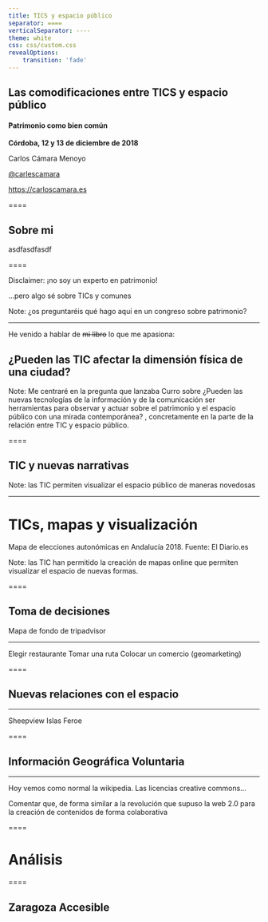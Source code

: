 ```yaml
---
title: TICS y espacio público
separator: ====
verticalSeparator: ----
theme: white
css: css/custom.css
revealOptions:
    transition: 'fade'
---
```

<!-- .slide: data-background="img/aaron-sebastian-705195-unsplash.jpg" -->
<!-- .slide: data-background-color="#000" -->
<!-- .slide: data-background-opacity="0.5" -->


## Las comodificaciones entre TICS y espacio público<!-- .element: style:background-color="#000" -->

#### Patrimonio como bien común
**Córdoba, 12 y 13 de diciembre de 2018**

Carlos Cámara Menoyo

[@carlescamara](https://twitter.com/carlescamara)

https://carloscamara.es

====

## Sobre mi

asdfasdfasdf

====


Disclaimer: ¡no soy un experto en patrimonio!

...pero algo sé sobre TICs y comunes <!-- .element: class="fragment" -->

Note: ¿os preguntaréis qué hago aquí en un congreso sobre patrimonio?

----

<!-- .slide: data-background="img/umbral.jpg" -->
<!-- .slide: data-background-color="#000" -->
<!-- .slide: data-background-opacity="0.5" -->

He venido a hablar de ~~mi libro~~ lo que me apasiona:

## ¿Pueden las TIC afectar la dimensión física de una ciudad?


Note: Me centraré en la pregunta que lanzaba Curro sobre ¿Pueden las nuevas tecnologías de la información y de la comunicación ser herramientas para observar y actuar sobre el patrimonio y el espacio público con una mirada contemporánea? , concretamente en la parte de la relación entre TIC y espacio público.


====

## TIC y nuevas narrativas

Note: las TIC permiten visualizar el espacio público de maneras novedosas

----
<!-- .slide: data-background-iframe="includes/mapa-elecciones-eldiarioes.html" -->

# TICs, mapas y visualización

Mapa de elecciones autonómicas en Andalucía 2018. Fuente: El Diario.es<!-- .element: class="bg-caption" -->

Note: las TIC han permitido la creación de mapas online que permiten visualizar el espacio de nuevas formas.

====

## Toma de decisiones

Mapa de fondo de tripadvisor

----

Elegir restaurante
Tomar una ruta
Colocar un comercio (geomarketing)



====

## Nuevas relaciones con el espacio

----
<!-- .slide: data-background="img/sheepview.jpg" -->

Sheepview Islas Feroe<!-- .element: class="bg-caption" -->


====

## Información Geográfica Voluntaria

----

Hoy vemos como normal la wikipedia. Las licencias creative commons...


Comentar que, de forma similar a la revolución que supuso la web 2.0 para la creación de contenidos de forma colaborativa

====

# Análisis

====

## Zaragoza Accesible
